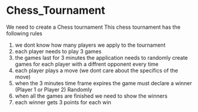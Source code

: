 # Chess_Tournament

We need to create a Chess tournament
This chess tournament has the following rules
  1. we dont know how many players we apply to the tournament
  2. each player needs to play 3 games
  3. the games last for 3 minutes
    the application needs to randomly create games for each player with a diffrent opponent 
    every time 
  4. each player plays a move (we dont care about the specifics of the move)
  5. when the 3 minutes time frame expires the game must declare a winner (Player 1 or Player 2) Randomly
  6. when all the games are finished we need to show the winners
  7. each winner gets 3 points for each win
